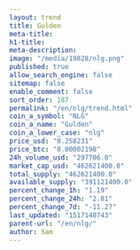```yaml
---
layout: trend
title: Gulden
meta-title: 
h1-title: 
meta-description: 
image: "/media/19828/nlg.png"
published: true
allow_search_engine: false
sitemap: false
enable_comment: false
sort_order: 187
permalink: "/en/nlg/trend.html"
coin_a_symbol: "NLG"
coin_a_name: "Gulden"
coin_a_lower_case: "nlg"
price_usd: "0.258231"
price_btc: "0.00002198"
24h_volume_usd: "297706.0"
market_cap_usd: "462621400.0"
total_supply: "462621400.0"
available_supply: "391121400.0"
percent_change_1h: "1.19"
percent_change_24h: "2.81"
percent_change_7d: "-11.27"
last_updated: "1517140743"
parent-url: "/en/nlg/"
author: Sam
---
```


